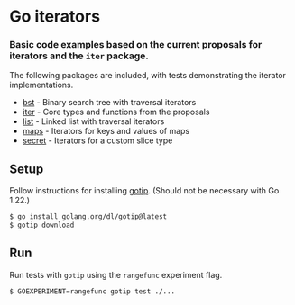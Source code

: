 # Go iterators

### Basic code examples based on the current proposals for iterators and the `iter` package.

The following packages are included, with tests demonstrating the iterator implementations.

* [bst](bst) - Binary search tree with traversal iterators
* [iter](iter) - Core types and functions from the proposals
* [list](list) - Linked list with traversal iterators
* [maps](maps) - Iterators for keys and values of maps
* [secret](secret) - Iterators for a custom slice type

## Setup

Follow instructions for installing [gotip](https://pkg.go.dev/golang.org/dl/gotip). (Should not be necessary with Go 1.22.)

```bash
$ go install golang.org/dl/gotip@latest
$ gotip download
```

## Run

Run tests with `gotip` using the `rangefunc` experiment flag.

```bash
$ GOEXPERIMENT=rangefunc gotip test ./...
```
